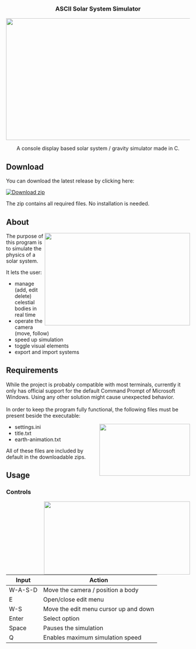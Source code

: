 <h3 align="center">ASCII Solar System Simulator</h1>


<p align="center">
  <img width="600" height="333" src="https://www.onekilobit.eu/ascii-sss/main_menu.gif">
</p>

<p align="center">A console display based solar system / gravity simulator made in C.</p>

## Download
You can download the latest release by clicking here:

[![Download zip](https://custom-icon-badges.demolab.com/badge/-Download-blue?style=for-the-badge&logo=download&logoColor=white "Download zip")](https://github.com/SOM-0x3B1/ASCII-SolarSystemSimulator/releases/download/v1.0/ascii-sss-v1.0.zip)

The zip contains all required files. No installation is needed. 

## About

<img width="398" height="253" align="right" src="https://www.onekilobit.eu/ascii-sss/editor.png">

The purpose of this program is to simulate the physics of a solar system.

It lets the user:
- manage (add, edit delete) celestial bodies in real time
- operate the camera (move, follow)
- speed up simulation
- toggle visual elements
- export and import systems

## Requirements

While the project is probably compatible with most terminals, currently it only has official support for the default Command Prompt of Microsoft Windows. Using any other solution might cause unexpected behavior. <br><br>
In order to keep the program fully functional, the following files must be present beside the executable:

<img width="248" height="142" align="right" src="https://www.onekilobit.eu/ascii-sss/error.png">

- settings.ini
- title.txt
- earth-animation.txt

All of these files are included by default in the downloadable zips.

## Usage

### Controls

<img width="400" height="200" align="right" src="https://www.onekilobit.eu/ascii-sss/sim.gif">

Input | Action
--- | ---
W-A-S-D | Move the camera / position a body
E | Open/close edit menu
W-S | Move the edit menu cursor up and down
Enter | Select option
Space | Pauses the simulation
Q | Enables maximum simulation speed

